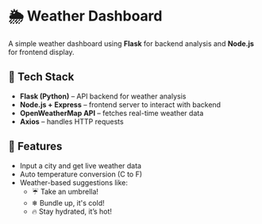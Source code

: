 # 🌦 Weather Dashboard

A simple weather dashboard using **Flask** for backend analysis and **Node.js** for frontend display.

## 🔧 Tech Stack

- **Flask (Python)** – API backend for weather analysis  
- **Node.js + Express** – frontend server to interact with backend  
- **OpenWeatherMap API** – fetches real-time weather data  
- **Axios** – handles HTTP requests

## 🚀 Features

- Input a city and get live weather data
- Auto temperature conversion (C to F)
- Weather-based suggestions like:
  - ☔ Take an umbrella!
  - ❄ Bundle up, it's cold!
  - 🔥 Stay hydrated, it’s hot!

